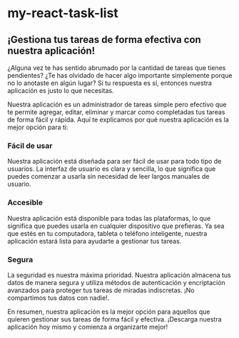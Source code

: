 # my-react-task-list

## ¡Gestiona tus tareas de forma efectiva con nuestra aplicación!

¿Alguna vez te has sentido abrumado por la cantidad de tareas que tienes pendientes? ¿Te has olvidado de hacer algo importante simplemente porque no lo anotaste en algún lugar? Si tu respuesta es sí, entonces nuestra aplicación es justo lo que necesitas.

Nuestra aplicación es un administrador de tareas simple pero efectivo que te permite agregar, editar, eliminar y marcar como completadas tus tareas de forma fácil y rápida. Aquí te explicamos por qué nuestra aplicación es la mejor opción para ti:

### Fácil de usar

Nuestra aplicación está diseñada para ser fácil de usar para todo tipo de usuarios. La interfaz de usuario es clara y sencilla, lo que significa que puedes comenzar a usarla sin necesidad de leer largos manuales de usuario.

### Accesible

Nuestra aplicación está disponible para todas las plataformas, lo que significa que puedes usarla en cualquier dispositivo que prefieras. Ya sea que estés en tu computadora, tableta o teléfono inteligente, nuestra aplicación estará lista para ayudarte a gestionar tus tareas.

### Segura

La seguridad es nuestra máxima prioridad. Nuestra aplicación almacena tus datos de manera segura y utiliza métodos de autenticación y encriptación avanzados para proteger tus tareas de miradas indiscretas. ¡No compartimos tus datos con nadie!.

En resumen, nuestra aplicación es la mejor opción para aquellos que quieren gestionar sus tareas de forma fácil y efectiva. ¡Descarga nuestra aplicación hoy mismo y comienza a organizarte mejor!

